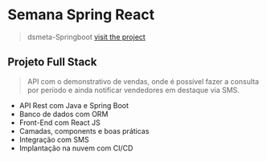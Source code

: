 # Semana Spring React
> dsmeta-Springboot [visit the project](https://dsmeta-israelbraga.netlify.app/)
## Projeto Full Stack 
> API com o demonstrativo de vendas, onde é possível fazer a consulta por período e ainda notificar vendedores em destaque via SMS.

- API Rest com Java e Spring Boot
- Banco de dados com ORM
- Front-End com React JS
- Camadas, components e boas práticas
- Integração com SMS
- Implantação na nuvem com CI/CD
